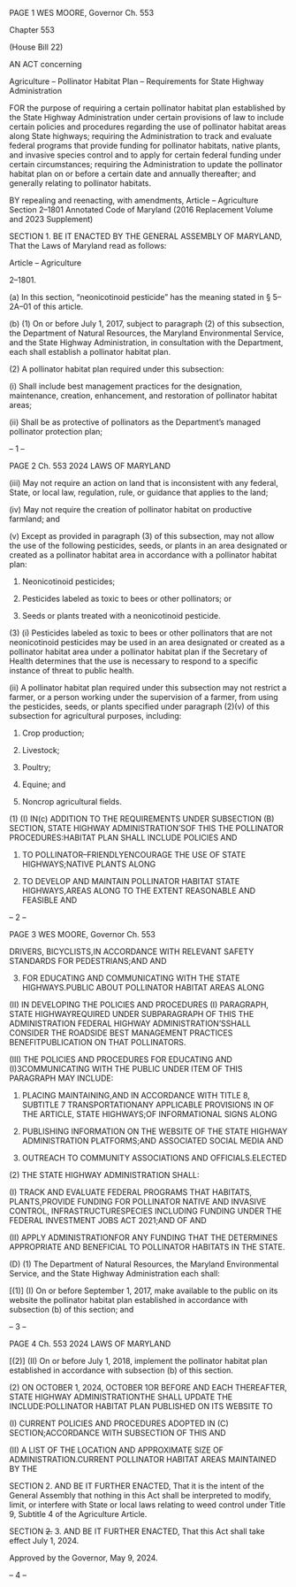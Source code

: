 PAGE 1
WES MOORE, Governor Ch. 553

Chapter 553

(House Bill 22)

AN ACT concerning

Agriculture – Pollinator Habitat Plan – Requirements for State Highway
Administration

FOR the purpose of requiring a certain pollinator habitat plan established by the State
Highway Administration under certain provisions of law to include certain policies
and procedures regarding the use of pollinator habitat areas along State highways;
requiring the Administration to track and evaluate federal programs that provide
funding for pollinator habitats, native plants, and invasive species control and to
apply for certain federal funding under certain circumstances; requiring the
Administration to update the pollinator habitat plan on or before a certain date and
annually thereafter; and generally relating to pollinator habitats.

BY repealing and reenacting, with amendments,
Article – Agriculture
Section 2–1801
Annotated Code of Maryland
(2016 Replacement Volume and 2023 Supplement)

SECTION 1. BE IT ENACTED BY THE GENERAL ASSEMBLY OF MARYLAND,
That the Laws of Maryland read as follows:

Article – Agriculture

2–1801.

(a) In this section, “neonicotinoid pesticide” has the meaning stated in § 5–2A–01
of this article.

(b) (1) On or before July 1, 2017, subject to paragraph (2) of this subsection,
the Department of Natural Resources, the Maryland Environmental Service, and the State
Highway Administration, in consultation with the Department, each shall establish a
pollinator habitat plan.

(2) A pollinator habitat plan required under this subsection:

(i) Shall include best management practices for the designation,
maintenance, creation, enhancement, and restoration of pollinator habitat areas;

(ii) Shall be as protective of pollinators as the Department’s
managed pollinator protection plan;

– 1 –

PAGE 2
Ch. 553 2024 LAWS OF MARYLAND

(iii) May not require an action on land that is inconsistent with any
federal, State, or local law, regulation, rule, or guidance that applies to the land;

(iv) May not require the creation of pollinator habitat on productive
farmland; and

(v) Except as provided in paragraph (3) of this subsection, may not
allow the use of the following pesticides, seeds, or plants in an area designated or created
as a pollinator habitat area in accordance with a pollinator habitat plan:

1. Neonicotinoid pesticides;

2. Pesticides labeled as toxic to bees or other pollinators; or

3. Seeds or plants treated with a neonicotinoid pesticide.

(3) (i) Pesticides labeled as toxic to bees or other pollinators that are
not neonicotinoid pesticides may be used in an area designated or created as a pollinator
habitat area under a pollinator habitat plan if the Secretary of Health determines that the
use is necessary to respond to a specific instance of threat to public health.

(ii) A pollinator habitat plan required under this subsection may not
restrict a farmer, or a person working under the supervision of a farmer, from using the
pesticides, seeds, or plants specified under paragraph (2)(v) of this subsection for
agricultural purposes, including:

1. Crop production;

2. Livestock;

3. Poultry;

4. Equine; and

5. Noncrop agricultural fields.

(1) (I) IN(c) ADDITION TO THE REQUIREMENTS UNDER SUBSECTION
(B) SECTION, STATE HIGHWAY ADMINISTRATION’SOF THIS THE POLLINATOR
PROCEDURES:HABITAT PLAN SHALL INCLUDE POLICIES AND

1. TO POLLINATOR–FRIENDLYENCOURAGE THE USE OF
STATE HIGHWAYS;NATIVE PLANTS ALONG

2. TO DEVELOP AND MAINTAIN POLLINATOR HABITAT
STATE HIGHWAYS,AREAS ALONG TO THE EXTENT REASONABLE AND FEASIBLE AND

– 2 –

PAGE 3
WES MOORE, Governor Ch. 553

DRIVERS, BICYCLISTS,IN ACCORDANCE WITH RELEVANT SAFETY STANDARDS FOR
PEDESTRIANS;AND AND

3. FOR EDUCATING AND COMMUNICATING WITH THE
STATE HIGHWAYS.PUBLIC ABOUT POLLINATOR HABITAT AREAS ALONG

(II) IN DEVELOPING THE POLICIES AND PROCEDURES
(I) PARAGRAPH, STATE HIGHWAYREQUIRED UNDER SUBPARAGRAPH OF THIS THE
ADMINISTRATION FEDERAL HIGHWAY ADMINISTRATION’SSHALL CONSIDER THE
ROADSIDE BEST MANAGEMENT PRACTICES BENEFITPUBLICATION ON THAT
POLLINATORS.

(III) THE POLICIES AND PROCEDURES FOR EDUCATING AND
(I)3COMMUNICATING WITH THE PUBLIC UNDER ITEM OF THIS PARAGRAPH MAY
INCLUDE:

1. PLACING MAINTAINING,AND IN ACCORDANCE WITH
TITLE 8, SUBTITLE 7 TRANSPORTATIONANY APPLICABLE PROVISIONS IN OF THE
ARTICLE, STATE HIGHWAYS;OF INFORMATIONAL SIGNS ALONG

2. PUBLISHING INFORMATION ON THE WEBSITE OF THE
STATE HIGHWAY ADMINISTRATION PLATFORMS;AND ASSOCIATED SOCIAL MEDIA
AND

3. OUTREACH TO COMMUNITY ASSOCIATIONS AND
OFFICIALS.ELECTED

(2) THE STATE HIGHWAY ADMINISTRATION SHALL:

(I) TRACK AND EVALUATE FEDERAL PROGRAMS THAT
HABITATS, PLANTS,PROVIDE FUNDING FOR POLLINATOR NATIVE AND INVASIVE
CONTROL, INFRASTRUCTURESPECIES INCLUDING FUNDING UNDER THE FEDERAL
INVESTMENT JOBS ACT 2021;AND OF AND

(II) APPLY ADMINISTRATIONFOR ANY FUNDING THAT THE
DETERMINES APPROPRIATE AND BENEFICIAL TO POLLINATOR HABITATS IN THE
STATE.

(D) (1) The Department of Natural Resources, the Maryland Environmental
Service, and the State Highway Administration each shall:

[(1)] (I) On or before September 1, 2017, make available to the public on
its website the pollinator habitat plan established in accordance with subsection (b) of this
section; and

– 3 –

PAGE 4
Ch. 553 2024 LAWS OF MARYLAND

[(2)] (II) On or before July 1, 2018, implement the pollinator habitat plan
established in accordance with subsection (b) of this section.

(2) ON OCTOBER 1, 2024, OCTOBER 1OR BEFORE AND EACH
THEREAFTER, STATE HIGHWAY ADMINISTRATIONTHE SHALL UPDATE THE
INCLUDE:POLLINATOR HABITAT PLAN PUBLISHED ON ITS WEBSITE TO

(I) CURRENT POLICIES AND PROCEDURES ADOPTED IN
(C) SECTION;ACCORDANCE WITH SUBSECTION OF THIS AND

(II) A LIST OF THE LOCATION AND APPROXIMATE SIZE OF
ADMINISTRATION.CURRENT POLLINATOR HABITAT AREAS MAINTAINED BY THE

SECTION 2. AND BE IT FURTHER ENACTED, That it is the intent of the General
Assembly that nothing in this Act shall be interpreted to modify, limit, or interfere with
State or local laws relating to weed control under Title 9, Subtitle 4 of the Agriculture
Article.

SECTION ~~2.~~ 3. AND BE IT FURTHER ENACTED, That this Act shall take effect
July 1, 2024.

Approved by the Governor, May 9, 2024.

– 4 –